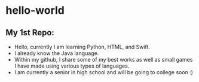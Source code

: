 # hello-world

## My 1st Repo:
 - Hello, currently I am learning Python, HTML, and Swift.
  - I already know the Java language.
 - Within my github, I share some of my best works as well as small games I have made using various types of languages.
 - I am currently a senior in high school and will be going to college soon :)
